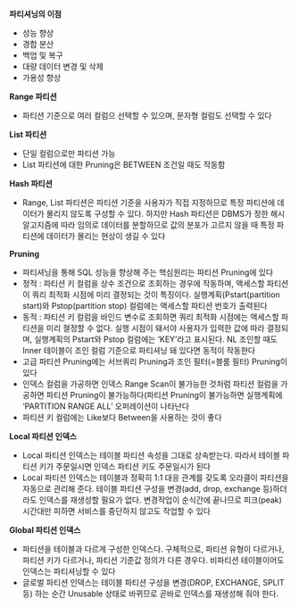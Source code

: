 **파티셔닝의 이점**

- 성능 향상
- 경합 분산
- 백업 및 복구
- 대량 데이터 변경 및 삭제
- 가용성 향상

**Range 파티션**

- 파티션 기준으로 여러 컬럼으 선택할 수 있으며, 문자형 컬럼도 선택할 수 있다

**List 파티션**

- 단일 컬럼으로만 파티션 가능
- List 파티션에 대한 Pruning은 BETWEEN 조건일 때도 작동함

**Hash 파티션**

- Range, List 파티션은 파티션 기준을 사용자가 직접 지정하므로 특정 파티션에 데이터가 몰리지 않도록 구성할 수 있다. 하지만 Hash 파티션은 DBMS가 정한 해시 알고지즘에 따라 임의로 데이터를 분할하므로 값의 분포가 고르지 않을 때 특정 파티션에 데이터가 몰리는 현상이 생길 수 있다

**Pruning**

- 파티셔닝을 통해 SQL 성능을 향상해 주는 핵심원리는 파티션 Pruning에 있다
- 정적 : 파티션 키 컬럼을 상수 조건으로 조회하는 경우에 작동하며, 액세스할 파티션이 쿼리 최적화 시점에 미리 결정되는 것이 특징이다. 실행계획(Pstart(partition start)와 Pstop(partition stop) 컬럼에는 액세스할 파티션 번호가 출력된다
- 동적 : 파티션 키 컬럼을 바인드 변수로 조회하면 쿼리 최적화 시점에는 액세스할 파티션을 미리 졀정할 수 없다. 실행 시점이 돼서야 사용자가 입력한 값에 따라 결정되며, 실행계획의 Pstart와 Pstop 컬럼에는 ‘KEY’라고 표시된다. NL 조인할 때도 Inner 테이블이 조인 컬럼 기준으로 파티셔닝 돼 있다면 동적이 작동한다
- 고급 파티션 Pruning에는 서브쿼리 Pruning과 조인 필터(=블룸 필터) Pruning이 있다
- 인덱스 컬럼을 가공하면 인덱스 Range Scan이 불가능한 것처럼 파티션 컬럼을 가공하면 파티션 Pruning이 불가능하다(파티션 Pruning이 불가능하면 실행계획에 ‘PARTITION RANGE ALL’ 오퍼레이션이 나타난다
- 파티션 키 컬럼에는 Like보다 Between을 사용하는 것이 좋다

**Local 파티션 인덱스**

- Local 파티션 인덱스는 테이블 파티션 속성을 그대로 상속받는다. 따라서 테이블 파티션 키가 주문일시면 인덱스 파티션 키도 주문일시가 된다
- Local 파티션 인덱스는 테이블과 정확히 1:1 대응 관계를 갖도록 오라클이 파티션을 자동으로 관리해 준다. 테이블 파티션 구성을 변경(add, drop, exchange 등)하더라도 인덱스를 재생성할 필요가 없다. 변경작업이 순식간에 끝나므로 피크(peak) 시간대만 피하면 서비스를 중단하지 않고도 작업할 수 있다

**Global 파티션 인덱스**

- 파티션을 테이블과 다르게 구성한 인덱스다. 구체적으로, 파티션 유형이 다르거나, 파티션 키가 다르거나, 파티션 기준값 정의가 다른 경우다. 비파티션 테이블이어도 인덱스는 파티셔닝할 수 있다
- 글로벌 파티션 인덱스는 테이블 파티션 구성을 변경(DROP, EXCHANGE, SPLIT 등) 하는 순간 Unusable 상태로 바뀌므로 곧바로 인덱스를 재생성해 줘야 한다.